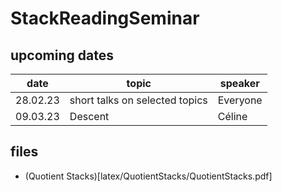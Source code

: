 # StackReadingSeminar

## upcoming dates
| date     | topic                          | speaker  |
|----------|--------------------------------|----------|
| 28.02.23 | short talks on selected topics | Everyone |
| 09.03.23 | Descent                        | Céline   |

## files
* (Quotient Stacks)[latex/QuotientStacks/QuotientStacks.pdf]

